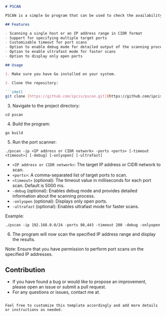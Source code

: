 ```markdown
# PSCAN

PSCAN is a simple Go program that can be used to check the availability of TCP ports on a target IP address range.

## Features

- Scanning a single host or an IP address range in CIDR format
- Support for specifying multiple target ports
- Customizable timeout for port scans
- Option to enable debug mode for detailed output of the scanning process
- Option to enable ultrafast mode for faster scans
- Option to display only open ports

## Usage

1. Make sure you have Go installed on your system.

2. Clone the repository:

```shell
git clone [https://github.com/ipcis/pscan.git](https://github.com/ipcis/PSCAN.git)
```

3. Navigate to the project directory:

```shell
cd pscan
```

4. Build the program:

```shell
go build
```

5. Run the port scanner:

```shell
./pscan -ip <IP address or CIDR network> -ports <ports> [-timeout <timeout>] [-debug] [-onlyopen] [-ultrafast]
```

- `<IP address or CIDR network>`: The target IP address or CIDR network to scan.
- `<ports>`: A comma-separated list of target ports to scan.
- `<timeout>` (optional): The timeout value in milliseconds for each port scan. Default is 5000 ms.
- `-debug` (optional): Enables debug mode and provides detailed information about the scanning process.
- `-onlyopen` (optional): Displays only open ports.
- `-ultrafast` (optional): Enables ultrafast mode for faster scans.

Example:

```shell
./pscan -ip 192.168.0.0/24 -ports 80,443 -timeout 200 -debug -onlyopen
```

6. The program will now scan the specified IP address range and display the results.

Note: Ensure that you have permission to perform port scans on the specified IP addresses.

## Contribution

- If you have found a bug or would like to propose an improvement, please open an issue or submit a pull request.
- For any questions or issues, contact me at.
```

Feel free to customize this template accordingly and add more details or instructions as needed.
